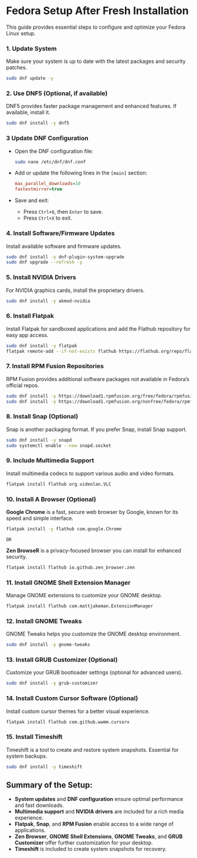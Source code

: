 # Fedora Setup After Fresh Installation

This guide provides essential steps to configure and optimize your Fedora Linux setup. 

### 1. Update System
Make sure your system is up to date with the latest packages and security patches.

```bash
sudo dnf update -y
```

### 2. Use DNF5 (Optional, if available)
DNF5 provides faster package management and enhanced features. If available, install it.

```bash
sudo dnf install -y dnf5
```



### 3 Update DNF Configuration

- Open the DNF configuration file:
   ```bash
   sudo nano /etc/dnf/dnf.conf
   ```

- Add or update the following lines in the `[main]` section:
   ```ini
   max_parallel_downloads=10
   fastestmirror=true
   ```

- Save and exit:
   - Press `Ctrl+O`, then `Enter` to save.
   - Press `Ctrl+X` to exit.



### 4. Install Software/Firmware Updates
Install available software and firmware updates.

```bash
sudo dnf install -y dnf-plugin-system-upgrade
sudo dnf upgrade --refresh -y
```

### 5. Install NVIDIA Drivers
For NVIDIA graphics cards, install the proprietary drivers.

```bash
sudo dnf install -y akmod-nvidia
```

### 6. Install Flatpak
Install Flatpak for sandboxed applications and add the Flathub repository for easy app access.

```bash
sudo dnf install -y flatpak
flatpak remote-add --if-not-exists flathub https://flathub.org/repo/flathub.flatpakrepo
```

### 7. Install RPM Fusion Repositories
RPM Fusion provides additional software packages not available in Fedora’s official repos.

```bash
sudo dnf install -y https://download1.rpmfusion.org/free/fedora/rpmfusion-free-release-$(rpm -E %fedora).noarch.rpm
sudo dnf install -y https://download1.rpmfusion.org/nonfree/fedora/rpmfusion-nonfree-release-$(rpm -E %fedora).noarch.rpm
```

### 8. Install Snap (Optional)
Snap is another packaging format. If you prefer Snap, install Snap support.

```bash
sudo dnf install -y snapd
sudo systemctl enable --now snapd.socket
```
### 9. Include Multimedia Support
Install multimedia codecs to support various audio and video formats.

```bash
flatpak install flathub org.videolan.VLC
```

### 10. Install A Browser (Optional)
**Google Chrome** is a fast, secure web browser by Google, known for its speed and simple interface.

```bash
flatpak install -y flathub com.google.Chrome
```
`OR`

**Zen BrowseR** is a privacy-focused browser you can install for enhanced security.

```bash
flatpak install flathub io.github.zen_browser.zen
```

### 11. Install GNOME Shell Extension Manager
Manage GNOME extensions to customize your GNOME desktop.

```bash
flatpak install flathub com.mattjakeman.ExtensionManager
```

### 12. Install GNOME Tweaks
GNOME Tweaks helps you customize the GNOME desktop environment.

```bash
sudo dnf install -y gnome-tweaks
```

### 13. Install GRUB Customizer (Optional)
Customize your GRUB bootloader settings (optional for advanced users).

```bash
sudo dnf install -y grub-customizer
```

### 14. Install Custom Cursor Software (Optional)
Install custom cursor themes for a better visual experience.

```bash
flatpak install flathub com.github.wwmm.cursorx
```

### 15. Install Timeshift
Timeshift is a tool to create and restore system snapshots. Essential for system backups.

```bash
sudo dnf install -y timeshift
```
## Summary of the Setup:
- **System updates** and **DNF configuration** ensure optimal performance and fast downloads.
- **Multimedia support** and **NVIDIA drivers** are included for a rich media experience.
- **Flatpak**, **Snap**, and **RPM Fusion** enable access to a wide range of applications.
- **Zen Browser**, **GNOME Shell Extensions**, **GNOME Tweaks**, and **GRUB Customizer** offer further customization for your desktop.
- **Timeshift** is included to create system snapshots for recovery.
